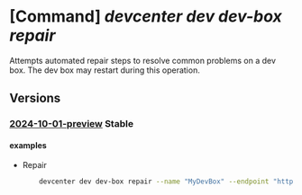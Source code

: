 # [Command] _devcenter dev dev-box repair_

Attempts automated repair steps to resolve common problems on a dev box. The dev box may restart during this operation.

## Versions

### [2024-10-01-preview](/Resources/data-plane/microsoft.devcenter/L3Byb2plY3RzL3t9L3VzZXJzL3t9L2RldmJveGVzL3t9OnJlcGFpcg==/2024-10-01-preview.xml) **Stable**

<!-- data-plane:microsoft.devcenter /projects/{}/users/{}/devboxes/{}:repair 2024-10-01-preview -->

#### examples

- Repair
    ```bash
        devcenter dev dev-box repair --name "MyDevBox" --endpoint "https://8a40af38-3b4c-4672-a6a4-5e964b1870ed-contosodevcenter.centralus.devcenter.azure.com/" --project-name "DevProject" --user-id "00000000-0000-0000-0000-000000000000"
    ```
